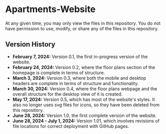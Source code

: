 # Apartments-Website
At any given time, you may only view the files in this repository. You do not have permission to use, modify, or share any of the files in this repository.

## Version History
- **February 7, 2024:** Version 0.1, the first in-progress version of the website.
- **February 24, 2024:** Version 0.2, where the floor plans section of the homepage is complete in terms of structure.
- **March 3, 2024:** Version 0.3, where both the mobile and desktop headers are complete in terms of structure and functionality.
- **March 30, 2024:** Version 0.4, where the floor plans webpage and the overall structure for the desktop view of it is created.
- **May 17, 2024:** Version 0.5, which has most of the website's styles. It also no longer uses svg files for icons, so they have been deleted from this repository.
- **June 28, 2024:** Version 1.0, the first complete version of the website.
- **June 28, 2024 - July 1, 2024:** Version 1.01, which involves revisions of file locations for correct deployment with GitHub pages.
